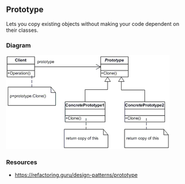 ## Prototype

Lets you copy existing objects without making your code dependent on their classes.

### Diagram
![image info](./Prototype_UML.gif)

### Resources
* https://refactoring.guru/design-patterns/prototype
